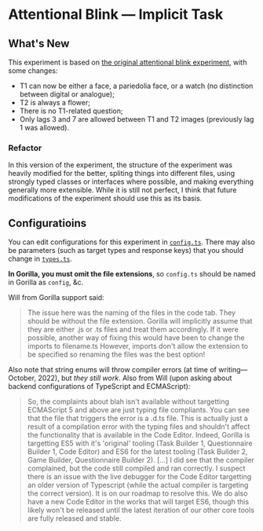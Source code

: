 # Attentional Blink &mdash; Implicit Task

## What's New

This experiment is based on [the original attentional blink experiment](../attentional-blink), with some changes:
  - T1 can now be either a face, a pariedolia face, or a watch (no distinction between digital or analogue);
  - T2 is always a flower;
  - There is no T1-related question;
  - Only lags 3 and 7 are allowed between T1 and T2 images (previously lag 1 was allowed).

### Refactor

In this version of the experiment, the structure of the experiment was heavily modified for the better, spliting things into different files, using strongly typed classes or interfaces where possible, and making everything generally more extensible.  While it is still not perfect, I think that future modifications of the experiment should use this as its basis.

## Configuratioins

You can edit configurations for this experiment in [`config.ts`](./src/config.ts).  There may also be parameters (such as target types and response keys) that you should change in [`types.ts`](./src/types.ts).

**In Gorilla, you must omit the file extensions**, so `config.ts` should be named in Gorilla as `config`, &c.

Will from Gorilla support said:
> The issue here was the naming of the files in the code tab.  They should be without the file extension.  Gorilla will implicitly assume that they are either .js or .ts files and treat them accordingly. If it were possible, another way of fixing this would have been to change the imports to filename.ts However, imports don't allow the extension to be specified so renaming the files was the best option!

Also note that string enums will throw compiler errors (at time of writing&mdash;October, 2022), but _they still work_.  Also from Will (upon asking about backend configurations of TypeScript and ECMAScript):
> So, the complaints about blah isn't available without targetting ECMAScript 5 and above are just typing file compliants.  You can see that the file that triggers the error is a .d.ts file.  This is actually just a result of a compilation error with the typing files and shouldn't affect the functionality that is available in the Code Editor.  Indeed, Gorilla is targetting ES5 with it's 'original' tooling (Task Builder 1, Questionnaire Builder 1, Code Editor) and ES6 for the latest tooling (Task Builder 2, Game Builder, Questionnaire Builder 2). 
> [...] 
> I did see that the compiler complained, but the code still compiled and ran correctly.  I suspect there is an issue with the live debugger for the Code Editor targetting an older version of Typescript (while the actual compiler is targeting the correct version).  It is on our roadmap to resolve this.  We do also have a new Code Editor in the works that will target ES6, though this likely won't be released until the latest iteration of our other core tools are fully released and stable.


